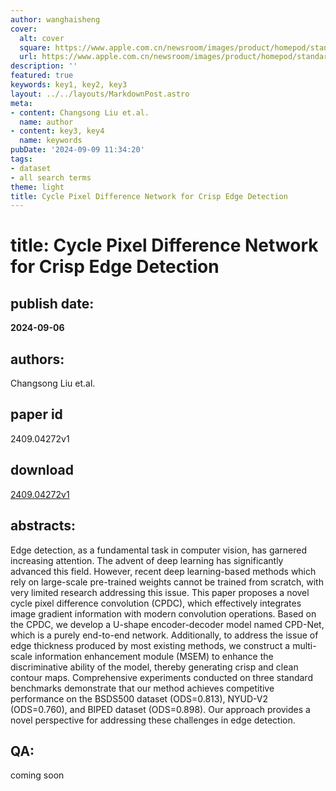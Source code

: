 ```yaml
---
author: wanghaisheng
cover:
  alt: cover
  square: https://www.apple.com.cn/newsroom/images/product/homepod/standard/Apple-HomePod-hero-230118_big.jpg.large_2x.jpg
  url: https://www.apple.com.cn/newsroom/images/product/homepod/standard/Apple-HomePod-hero-230118_big.jpg.large_2x.jpg
description: ''
featured: true
keywords: key1, key2, key3
layout: ../../layouts/MarkdownPost.astro
meta:
- content: Changsong Liu et.al.
  name: author
- content: key3, key4
  name: keywords
pubDate: '2024-09-09 11:34:20'
tags:
- dataset
- all search terms
theme: light
title: Cycle Pixel Difference Network for Crisp Edge Detection
---
```


# title: Cycle Pixel Difference Network for Crisp Edge Detection 
## publish date: 
**2024-09-06** 
## authors: 
  Changsong Liu et.al. 
## paper id
2409.04272v1
## download
[2409.04272v1](http://arxiv.org/abs/2409.04272v1)
## abstracts:
Edge detection, as a fundamental task in computer vision, has garnered increasing attention. The advent of deep learning has significantly advanced this field. However, recent deep learning-based methods which rely on large-scale pre-trained weights cannot be trained from scratch, with very limited research addressing this issue. This paper proposes a novel cycle pixel difference convolution (CPDC), which effectively integrates image gradient information with modern convolution operations. Based on the CPDC, we develop a U-shape encoder-decoder model named CPD-Net, which is a purely end-to-end network. Additionally, to address the issue of edge thickness produced by most existing methods, we construct a multi-scale information enhancement module (MSEM) to enhance the discriminative ability of the model, thereby generating crisp and clean contour maps. Comprehensive experiments conducted on three standard benchmarks demonstrate that our method achieves competitive performance on the BSDS500 dataset (ODS=0.813), NYUD-V2 (ODS=0.760), and BIPED dataset (ODS=0.898). Our approach provides a novel perspective for addressing these challenges in edge detection.
## QA:
coming soon
